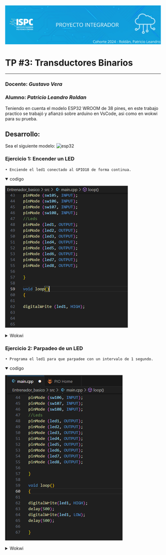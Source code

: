 ![banner](https://github.com/ISPC-TST-PI-I-2024/LeandroRoldan/blob/main/TP%203/.rsc/img/banner.png)

# TP #3: Transductores Binarios  
---
### Docente: *Gustavo Vera*
### Alumno: *Patricio Leandro Roldan*   

Teniendo en cuenta el modelo ESP32 WROOM de 38 pines, en este trabajo practico se trabajó y afianzó sobre arduino en VsCode, asi como en wokwi para su prueba.

## Desarrollo:
Sea el siguiente modelo:
![esp32](.rsc/img/esp32.png)  

### Ejercicio 1: Encender un LED  

    • Enciende el led1 conectado al GPIO18 de forma continua.
<details open><summary> codigo </summary>

![code1](https://github.com/ISPC-TST-PI-I-2024/LeandroRoldan/blob/main/TP%203/C%20Prototipos/Ejercicios%20Basicos/Ejercicio%201/Screenshot_3.png) </details>
<details><summary> Wokwi </summary>

![wok1](https://github.com/ISPC-TST-PI-I-2024/LeandroRoldan/blob/main/TP%203/C%20Prototipos/Ejercicios%20Basicos/Ejercicio%201/Screenshot_2.png)
 </details>


### Ejercicio 2: Parpadeo de un LED
    • Programa el led1 para que parpadee con un intervalo de 1 segundo.  
<details open><summary> codigo </summary>

![code1](https://github.com/ISPC-TST-PI-I-2024/LeandroRoldan/blob/main/TP%203/C%20Prototipos/Ejercicios%20Basicos/Ejercicio%202/Screenshot_1.png) </details>
<details><summary> Wokwi </summary>

![wok1](https://github.com/ISPC-TST-PI-I-2024/LeandroRoldan/blob/main/TP%203/C%20Prototipos/Ejercicios%20Basicos/Ejercicio%202/Ejercicio%202.mkv)
 </details>